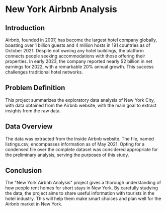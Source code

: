 # New York Airbnb Analysis 

## Introduction
Airbnb, founded in 2007, has become the largest hotel company globally, boasting over 1 billion guests and 4 million hosts in 191 countries as of October 2021. Despite not owning any hotel buildings, the platform connects people seeking accommodations with those offering their properties. In early 2023, the company reported nearly $2 billion in net earnings for 2022, with a remarkable 20% annual growth. This success challenges traditional hotel networks.

## Problem Definition
This project summarizes the exploratory data analysis of New York City, with data obtained from the Airbnb website, with the main goal to extract insights from the raw data.

## Data Overview
The data was extracted from the Inside Airbnb website. The file, named listings.csv, encompasses information as of May 2021. Opting for a condensed file over the complete dataset was considered appropriate for the preliminary analysis, serving the purposes of this study.

## Conclusion
The "New York Airbnb Analysis" project gives a thorough understanding of how people rent homes for short stays in New York. By carefully studying the data, the project aims to share useful information with tourists in the hotel industry. This will help them make smart choices and plan well for the Airbnb market in New York.
